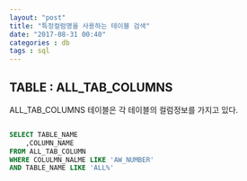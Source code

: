 ```yaml
---
layout: "post"
title: "특정컬럼명을 사용하는 테이블 검색"
date: "2017-08-31 00:40"
categories : db
tags : sql
---
```


## TABLE :  ALL_TAB_COLUMNS

ALL_TAB_COLUMNS 테이블은 각 테이블의 컬럼정보를 가지고 있다.


```sql

SELECT TABLE_NAME
    ,COLUMN_NAME
FROM ALL_TAB_COLUMN
WHERE COLULMN_NALME LIKE 'AW_NUMBER'
AND TABLE_NAME LIKE 'ALL%'

```
